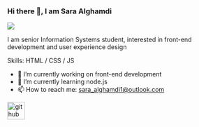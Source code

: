 ### Hi there 👋, I am Sara Alghamdi 
![](https://arturssmirnovs.github.io/github-profile-readme-generator/images/banner.png)

I am senior Information Systems student, interested in front-end development and user experience design 

Skills: HTML / CSS / JS

- 🔭 I’m currently working on front-end development  
- 🌱 I’m currently learning node.js 
- 📫 How to reach me: sara_alghamdi1@outlook.com 


[<img src='https://cdn.jsdelivr.net/npm/simple-icons@3.0.1/icons/github.svg' alt='github' height='40'>](https://github.com/saraAlghamdi)  

